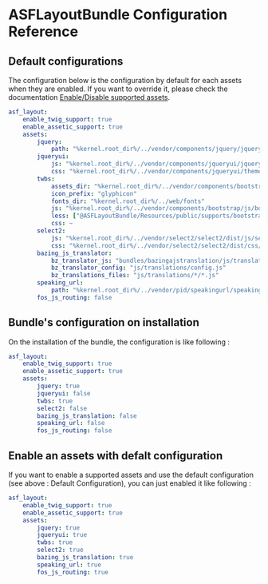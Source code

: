 # ASFLayoutBundle Configuration Reference

## Default configurations

The configuration below is the configuration by default for each assets when they are enabled. If you want to override it, please check the documentation [Enable/Disable supported assets](enable-external-library.md).

```yaml
asf_layout:
    enable_twig_support: true
    enable_assetic_support: true
    assets:
        jquery:
            path: "%kernel.root_dir%/../vendor/components/jquery/jquery.min.js"
        jqueryui:
            js: "%kernel.root_dir%/../vendor/components/jqueryui/jquery-ui.min.js"
            css: "%kernel.root_dir%/../vendor/components/jqueryui/themes/ui-lightness/jquery-ui.min.css"
        twbs:
            assets_dir: "%kernel.root_dir%/../vendor/components/bootstrap/"
            icon_prefix: "glyphicon"
            fonts_dir: "%kernel.root_dir%/../web/fonts"
            js: "%kernel.root_dir%/../vendor/components/bootstrap/js/bootstrap.min.js"
            less: ["@ASFLayoutBundle/Resources/public/supports/bootstrap/less/bootstrap.less", @ASFLayoutBundle/Resources/public/supports/bootstrap/less/theme.less]
            css: ~
        select2:
            js: "%kernel.root_dir%/../vendor/select2/select2/dist/js/select2.full.min.js"
            css: "%kernel.root_dir%/../vendor/select2/select2/dist/css/select2.min.css"
        bazing_js_translator:
            bz_translator_js: "bundles/bazingajstranslation/js/translator.min.js"
            bz_translator_config: "js/translations/config.js"
            bz_translations_files: "js/translations/*/*.js"
        speaking_url:
            path: "%kernel.root_dir%/../vendor/pid/speakingurl/speakingurl.min.js"
        fos_js_routing: false
```

## Bundle's configuration on installation

On the installation of the bundle, the configuration is like following :

```yaml
asf_layout:
    enable_twig_support: true
    enable_assetic_support: true
    assets:
        jquery: true
        jqueryui: false
        twbs: true
        select2: false
        bazing_js_translation: false
        speaking_url: false
        fos_js_routing: false
```

## Enable an assets with defalt configuration

If you want to enable a supported assets and use the default configuration (see above : Default Configuration), you can just enabled it like following :

```yaml
asf_layout:
    enable_twig_support: true
    enable_assetic_support: true
    assets:
        jquery: true
        jqueryui: true
        twbs: true
        select2: true
        bazing_js_translation: true
        speaking_url: true
        fos_js_routing: true
```